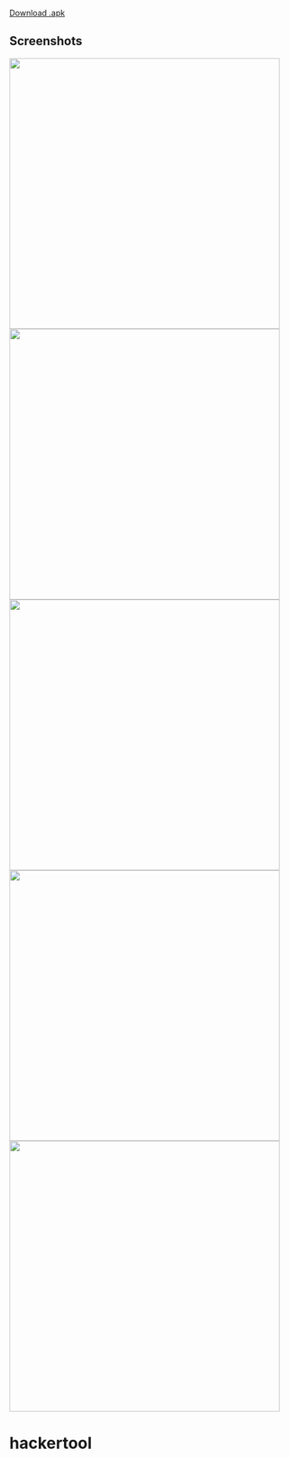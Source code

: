 
<br/>
<a href="https://raw.githubusercontent.com/arbahaam/azn_converter/tree/main/_files/manatx.apk">Download .apk</a>

## Screenshots

<img height="480px" src="https://raw.githubusercontent.com/arbahaam/hackertool/tree/main/Simulator Screen Shot - iPhone 13 Pro Max - 2021-12-11 at 00.50.48.png"> <img height="480px" src="https://raw.githubusercontent.com/arbahaam/azn_converter/tree/main/_files/screenshots//2.png"> <img height="480px" src="https://raw.githubusercontent.com/arbahaam/azn_converter/tree/main/_files/screenshots//3.png">
<img height="480px" src="https://raw.githubusercontent.com/arbahaam/azn_converter/tree/main/_files/screenshots//4.png"> <img height="480px" src="https://raw.githubusercontent.com/arbahaam/azn_converter/tree/main/_files/screenshots//5.png">


# hackertool
